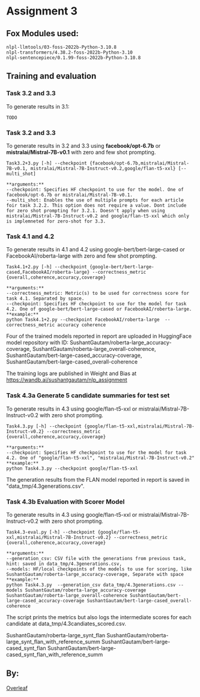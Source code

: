 # Assignment 3
## Fox Modules used:
```
nlpl-llmtools/03-foss-2022b-Python-3.10.8
nlpl-transformers/4.38.2-foss-2022b-Python-3.10
nlpl-sentencepiece/0.1.99-foss-2022b-Python-3.10.8
```

## Training and evaluation
### Task 3.2 and 3.3
To generate results in 3.1:
```
TODO
```

### Task 3.2 and 3.3
To generate results in 3.2 and 3.3 using **facebook/opt-6.7b** or **mistralai/Mistral-7B-v0.1** with zero and few shot prompting.

```
Task3.2+3.py [-h] --checkpoint {facebook/opt-6.7b,mistralai/Mistral-7B-v0.1, mistralai/Mistral-7B-Instruct-v0.2,google/flan-t5-xxl} [--multi_shot]

**arguments:**
--checkpoint: Specifies HF checkpoint to use for the model. One of facebook/opt-6.7b or mistralai/Mistral-7B-v0.1.
--multi_shot: Enables the use of multiple prompts for each article foir task 3.2.2. This option does not require a value. Dont include for zero shot prompting for 3.2.1. Doesn't apply when using mistralai/Mistral-7B-Instruct-v0.2 and google/flan-t5-xxl which only is implemneted for zero-shot for 3.3.
```

### Task 4.1 and 4.2
To generate results in 4.1 and 4.2 using google-bert/bert-large-cased or FacebookAI/roberta-large with zero and few shot prompting.

```
Task4.1+2.py [-h] --checkpoint {google-bert/bert-large-cased,FacebookAI/roberta-large} --correctness_metric {overall,coherence,accuracy,coverage}

**arguments:**
--correctness_metric: Metric(s) to be used for correctness score for task 4.1. Separated by space. 
--checkpoint: Specifies HF checkpoint to use for the model for task 4.2. One of google-bert/bert-large-cased or FacebookAI/roberta-large.
**example:**
python Task4.1+2.py --checkpoint FacebookAI/roberta-large  --correctness_metric accuracy coherence
```
Four of the trained models reported in report are uploaded in HuggingFace model repository with ID: SushantGautam/roberta-large_accuracy-coverage, SushantGautam/roberta-large_overall-coherence, SushantGautam/bert-large-cased_accuracy-coverage, SushantGautam/bert-large-cased_overall-coherence

 The training logs are published in Weight and Bias at https://wandb.ai/sushantgautam/nlp_assignment

### Task 4.3a Generate 5 candidate summaries for test set 
To generate results in 4.3 using google/flan-t5-xxl or mistralai/Mistral-7B-Instruct-v0.2 with zero shot prompting.

```
Task4.3.py [-h] --checkpoint {google/flan-t5-xxl,mistralai/Mistral-7B-Instruct-v0.2} --correctness_metric {overall,coherence,accuracy,coverage}

**arguments:**
--checkpoint: Specifies HF checkpoint to use for the model for task 4.2. One of "google/flan-t5-xxl", "mistralai/Mistral-7B-Instruct-v0.2"
**example:**
python Task4.3.py --checkpoint google/flan-t5-xxl
```
The generation results from the FLAN model reported in report is saved in "data_tmp/4.3generations.csv".

### Task 4.3b Evaluation with Scorer Model
To generate results in 4.3 using google/flan-t5-xxl or mistralai/Mistral-7B-Instruct-v0.2 with zero shot prompting.

```
Task4.3-eval.py [-h] --checkpoint {google/flan-t5-xxl,mistralai/Mistral-7B-Instruct-v0.2} --correctness_metric {overall,coherence,accuracy,coverage}

**arguments:**
--generation_csv: CSV file with the generations from previous task, hint: saved in data_tmp/4.3generations.csv, 
--models: HF/local checkpoints of the models to use for scoring, like SushantGautam/roberta-large_accuracy-coverage, Separate with space
**example:**
python Task4.3.py  --generation_csv data_tmp/4.3generations.csv --models SushantGautam/roberta-large_accuracy-coverage SushantGautam/roberta-large_overall-coherence SushantGautam/bert-large-cased_accuracy-coverage SushantGautam/bert-large-cased_overall-coherence
```
The script prints the metrics but also logs the intermediate scores for each candidate at data_tmp/4.3candiates_scored.csv. 


SushantGautam/roberta-large_synt_flan
SushantGautam/roberta-large_synt_flan_with_reference_summ
SushantGautam/bert-large-cased_synt_flan
SushantGautam/bert-large-cased_synt_flan_with_reference_summ

## By:



[Overleaf](https://www.overleaf.com/read/shpppdjvstgz#04eec5)
